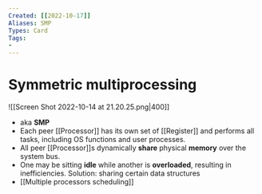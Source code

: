 ```yaml
---
Created: [[2022-10-17]]
Aliases: SMP
Types: Card
Tags: 
- 
---
```

# Symmetric multiprocessing
![[Screen Shot 2022-10-14 at 21.20.25.png|400]]
- aka **SMP**
- Each peer [[Processor]] has its own set of [[Register]] and performs all tasks, including OS functions and user processes. 
- All peer [[Processor]]s dynamically **share** physical **memory** over the system bus. 
- One may be sitting **idle** while another is **overloaded**, resulting in inefficiencies.
  Solution: sharing certain data structures
- [[Multiple processors scheduling]]
